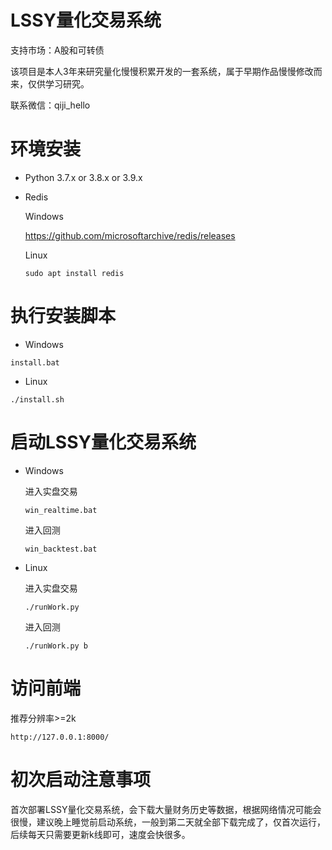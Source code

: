 # LSSY量化交易系统

支持市场：A股和可转债

该项目是本人3年来研究量化慢慢积累开发的一套系统，属于早期作品慢慢修改而来，仅供学习研究。

联系微信：qiji_hello

# 环境安装

  * Python 3.7.x or 3.8.x or 3.9.x

  * Redis
  
    Windows
    
    https://github.com/microsoftarchive/redis/releases

    Linux

    ```
    sudo apt install redis
    ```

# 执行安装脚本

  * Windows

  ```
  install.bat
  ```

  * Linux

  ```
  ./install.sh
  ```

# 启动LSSY量化交易系统

  * Windows

    进入实盘交易

    ```
    win_realtime.bat
    ```

    进入回测

    ```
    win_backtest.bat
    ```

  * Linux

    进入实盘交易

    ```
    ./runWork.py
    ```

    进入回测

    ```
    ./runWork.py b
    ```

# 访问前端

推荐分辨率>=2k

```
http://127.0.0.1:8000/
```

# 初次启动注意事项

首次部署LSSY量化交易系统，会下载大量财务历史等数据，根据网络情况可能会很慢，建议晚上睡觉前启动系统，一般到第二天就全部下载完成了，仅首次运行，后续每天只需要更新k线即可，速度会快很多。

